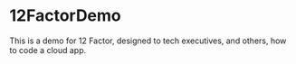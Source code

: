 # 12FactorDemo
This is a demo for 12 Factor, designed to tech executives, and others, how to code a cloud app.
